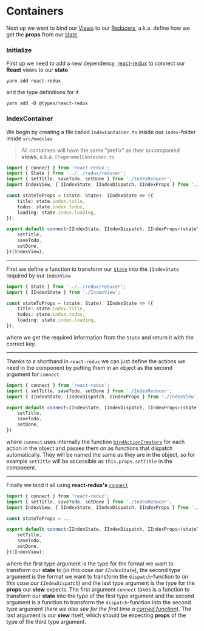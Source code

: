 # Containers

Next up we want to bind our [Views](/VIEWS.md) to our [Reducers](/REDUCERS.md), a.k.a. define how we get the **props** from our [state](http://redux.js.org/docs/basics/Reducers.html).

### Initialize

First up we need to add a new dependency, [react-redux](https://github.com/reactjs/react-redux) to connect our **React** views to our **state**
```
yarn add react-redux
```
and the type definitions for it
```
yarn add -D @types/react-redux
```

### IndexContainer

We begin by creating a file called `IndexContainer.ts` inside our `index`-folder inside `src/modules`
> All containers will have the same "prefix" as their accompanied **views**, a.k.a. `[Pagename]Container.ts`

```typescript
import { connect } from 'react-redux';
import { State } from '../../redux/reducer';
import { setTitle, saveTodo, setDone } from './IndexReducer';
import IndexView, { IIndexState, IIndexDispatch, IIndexProps } from './IndexView';

const stateToProps = (state: State): IIndexState => ({
    title: state.index.title,
    todos: state.index.todos,
    loading: state.index.loading,
});

export default connect<IIndexState, IIndexDispatch, IIndexProps>(stateToProps, {
    setTitle,
    saveTodo,
    setDone,
})(IndexView);
```

---

First we define a function to transform our [`State`](/REDUX.md#reducer) into the `IIndexState` required by our `IndexView`
```typescript
import { State } from '../../redux/reducer';
import { IIndexState } from './IndexView';

const stateToProps = (state: State): IIndexState => ({
    title: state.index.title,
    todos: state.index.todos,
    loading: state.index.loading,
});
```
where we get the required information from the `State` and return it with the correct key.

---

Thanks to a shorthand in `react-redux` we can just define the actions we need in the component by putting them in an object as the second argument for `connect`
```typescript
import { connect } from 'react-redux';
import { setTitle, saveTodo, setDone } from './IndexReducer';
import { IIndexState, IIndexDispatch, IIndexProps } from './IndexView';

export default connect<IIndexState, IIndexDispatch, IIndexProps>(stateToProps, {
    setTitle,
    saveTodo,
    setDone,
})
```
where `connect` uses internally the function [`bindActionCreators`](http://redux.js.org/docs/api/bindActionCreators.html) for each action in the object and passes them on as functions that dispatch automatically. They will be named the same as they are in the object, so for example `setTitle` will be accessible as `this.props.setTitle` in the component.

---

Finally we bind it all using **react-redux's** [`connect`](https://github.com/reactjs/react-redux/blob/master/docs/api.md#connectmapstatetoprops-mapdispatchtoprops-mergeprops-options)
```typescript
import { connect } from 'react-redux';
import { setTitle, saveTodo, setDone } from './IndexReducer';
import IndexView, { IIndexState, IIndexDispatch, IIndexProps } from './IndexView';

const stateToProps = ...

export default connect<IIndexState, IIndexDispatch, IIndexProps>(stateToProps, {
    setTitle,
    saveTodo,
    setDone,
})(IndexView);
```
where the first type argument is the type for the format we want to transform our **state** to (*in this case our `IIndexState`*), the second type argument is the format we want to transform the `dispatch`-function to (*in this case our `IIndexDispatch`*) and the last type argument is the type for the **props** our **view** expects. The first argument `connect` takes is a function to transform our **state** into the type of the first type argument and the second argument is a function to transform the `dispatch`-function into the second type argument (*here we also see for the first time a [curried function](https://en.wikipedia.org/wiki/Currying)*). The last argument is our **view** itself, which should be expecting **props** of the type of the third type argument.
